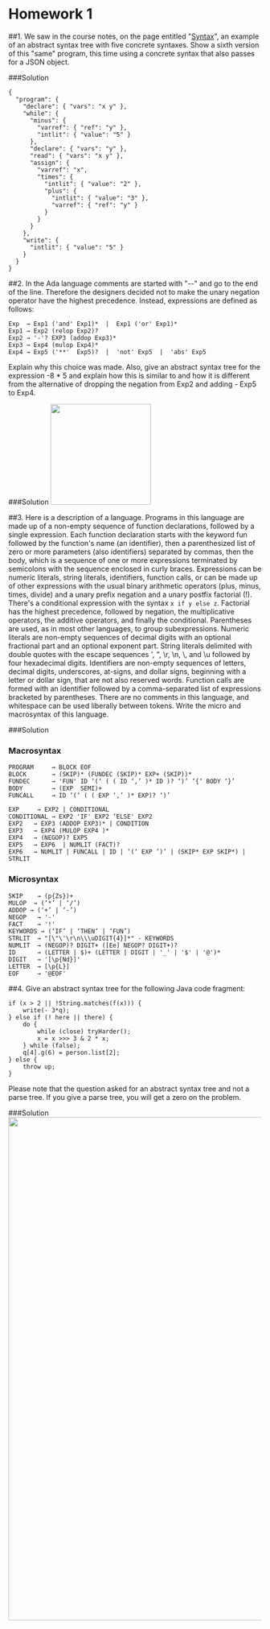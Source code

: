 # Homework 1

##1.
We saw in the course notes, on the page entitled "[Syntax](http://cs.lmu.edu/~ray/notes/syntax/)", an example of an abstract syntax tree with five concrete syntaxes. Show a sixth version of this "same" program, this time using a concrete syntax that also passes for a JSON object.

###Solution
```
{
  "program": {
    "declare": { "vars": "x y" },
    "while": {
      "minus": {
        "varref": { "ref": "y" },
        "intlit": { "value": "5" }
      },
      "declare": { "vars": "y" },
      "read": { "vars": "x y" },
      "assign": {
        "varref": "x",
        "times": {
          "intlit": { "value": "2" },
          "plus": {
            "intlit": { "value": "3" },
            "varref": { "ref": "y" }
          }
        }
      }
    },
    "write": {
      "intlit": { "value": "5" }
    }
  }
}
```

##2.
In the Ada language comments are started with "--" and go to the end of the line. Therefore the designers decided not to make the unary negation operator have the highest precedence. Instead, expressions are defined as follows:
```
Exp  → Exp1 ('and' Exp1)*  |  Exp1 ('or' Exp1)*
Exp1 → Exp2 (relop Exp2)?
Exp2 → '-'? EXP3 (addop Exp3)*
Exp3 → Exp4 (mulop Exp4)*
Exp4 → Exp5 ('**'  Exp5)?  |  'not' Exp5  |  'abs' Exp5
```
Explain why this choice was made. Also, give an abstract syntax tree for the expression -8 * 5 and explain how this is similar to and how it is different from the alternative of dropping the negation from Exp2 and adding - Exp5 to Exp4.

###Solution
<img src="https://github.com/mwflickner/cmsi488/blob/master/homework1/problem2ast.png" width="200">

##3.
Here is a description of a language. Programs in this language are made up of a non-empty sequence of function declarations, followed by a single expression. Each function declaration starts with the keyword fun followed by the function's name (an identifier), then a parenthesized list of zero or more parameters (also identifiers) separated by commas, then the body, which is a sequence of one or more expressions terminated by semicolons with the sequence enclosed in curly braces. Expressions can be numeric literals, string literals, identifiers, function calls, or can be made up of other expressions with the usual binary arithmetic operators (plus, minus, times, divide) and a unary prefix negation and a unary postfix factorial (!). There's a conditional expression with the syntax ```x if y else z```. Factorial has the highest precedence, followed by negation, the multiplicative operators, the additive operators, and finally the conditional. Parentheses are used, as in most other languages, to group subexpressions. Numeric literals are non-empty sequences of decimal digits with an optional fractional part and an optional exponent part. String literals delimited with double quotes with the escape sequences \', \", \r, \n, \\, and \u followed by four hexadecimal digits. Identifiers are non-empty sequences of letters, decimal digits, underscores, at-signs, and dollar signs, beginning with a letter or dollar sign, that are not also reserved words. Function calls are formed with an identifier followed by a comma-separated list of expressions bracketed by parentheses. There are no comments in this language, and whitespace can be used liberally between tokens.
Write the micro and macrosyntax of this language.

###Solution

### Macrosyntax
```
PROGRAM     → BLOCK EOF
BLOCK       → (SKIP)* (FUNDEC (SKIP)* EXP+ (SKIP))*
FUNDEC      → 'FUN' ID ‘(‘ ( ( ID ‘,’ )* ID )? ‘)’ ‘{‘ BODY ‘}’
BODY        → (EXP  SEMI)+ 
FUNCALL     → ID ‘(‘ ( ( EXP ‘,’ )* EXP)? ‘)’

EXP     → EXP2 | CONDITIONAL
CONDITIONAL → EXP2 'IF' EXP2 ‘ELSE' EXP2
EXP2   → EXP3 (ADDOP EXP3)* | CONDITION
EXP3   → EXP4 (MULOP EXP4 )*
EXP4   → (NEGOP)? EXP5
EXP5   → EXP6  | NUMLIT (FACT)?
EXP6   → NUMLIT | FUNCALL | ID | ‘(‘ EXP ’)’ | (SKIP* EXP SKIP*) | STRLIT
```
### Microsyntax
```
SKIP    → (p{Zs})+
MULOP  → (‘*’ | ‘/’)
ADDOP → (‘+’ | ‘-’)
NEGOP   → '-'
FACT    → '!'
KEYWORDS → (‘IF’ | ‘THEN’ | ‘FUN’)
STRLIT  → "[\"\'\r\n\\\uDIGIT{4}]*" - KEYWORDS
NUMLIT  → (NEGOP)? DIGIT+ ([Ee] NEGOP? DIGIT+)?
ID      → (LETTER | $)+ (LETTER | DIGIT | '_' | '$' | '@')*
DIGIT   → '[\p{Nd}]'
LETTER  → [\p{L}]
EOF     → '@EOF'
```
##4.
Give an abstract syntax tree for the following Java code fragment:
```
if (x > 2 || !String.matches(f(x))) {
    write(- 3*q);
} else if (! here || there) {
    do {
        while (close) tryHarder();
        x = x >>> 3 & 2 * x;
    } while (false);
    q[4].g(6) = person.list[2];
} else {
    throw up;
}
```
Please note that the question asked for an abstract syntax tree and not a parse tree. If you give a parse tree, you will get a zero on the problem.

###Solution
<img src="https://github.com/mwflickner/cmsi488/blob/master/homework1/problem4ast.png" width="1000">

